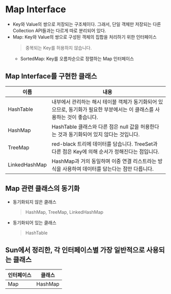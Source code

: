 # Map Interface
* Key와 Value의 쌍으로 저장되는 구조체이다. 그래서, 단일 객체만 저장되는 다른 Collection API들과는 다르게
따로 분리되어 있다.
* Map: Key와 Value의 쌍으로 구성된 객체의 집합을 처리하기 위한 인터페이스
    > 중복되는 Key를 허용하지 않습니다.
    * SortedMap: Key를 오름차순으로 정렬하는 Map 인터페이스

## Map Interface를 구현한 클래스
이름 | 내용
-----|-----
HashTable | 내부에서 관리하는 해시 테이블 객체가 동기화되어 있으므로, 동기화가 필요한 부분에서는 이 클래스를 사용하는 것이 좋습니다.
HashMap | HashTable 클래스와 다른 점은 null 값을 허용한다는 것과 동기화되어 있지 않다는 것입니다. 
TreeMap | red-black 트리에 데이터를 담습니다. TreeSet과 다른 점은 Key에 의해 순서가 정해진다는 점입니다.
LinkedHashMap | HashMap과 거의 동일하며 이중 연결 리스트라는 방식을 사용하여 데이터를 담는다는 점만 다릅니다.

## Map 관련 클래스의 동기화
* 동기화되지 않은 클래스
    > HashMap, TreeMap, LinkedHashMap
* 동기화되어 있는 클래스
    > HashTable

## Sun에서 정리한, 각 인터페이스별 가장 일반적으로 사용되는 클래스
인터페이스 | 클래스
-----|-----
Map | HashMap